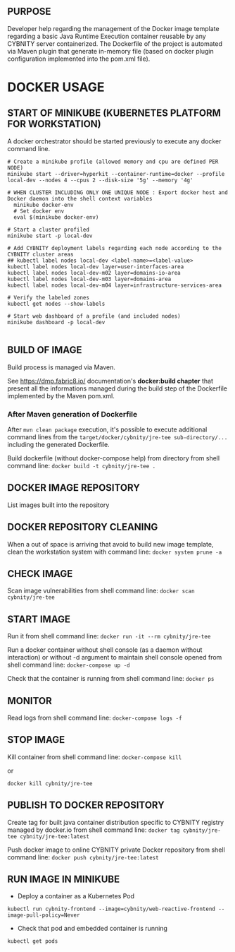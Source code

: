 ## PURPOSE
Developer help regarding the management of the Docker image template regarding a basic Java Runtime Execution container reusable by any CYBNITY server containerized.
The Dockerfile of the project is automated via Maven plugin that generate in-memory file (based on docker plugin configuration implemented into the pom.xml file).

# DOCKER USAGE
## START OF MINIKUBE (KUBERNETES PLATFORM FOR WORKSTATION)
A docker orchestrator should be started previously to execute any docker command line.

``` shell
# Create a minikube profile (allowed memory and cpu are defined PER NODE)
minikube start --driver=hyperkit --container-runtime=docker --profile local-dev --nodes 4 --cpus 2 --disk-size '5g' --memory '4g'

# WHEN CLUSTER INCLUDING ONLY ONE UNIQUE NODE : Export docker host and Docker daemon into the shell context variables
  minikube docker-env
  # Set docker env
  eval $(minikube docker-env)

# Start a cluster profiled
minikube start -p local-dev

# Add CYBNITY deployment labels regarding each node according to the CYBNITY cluster areas
## kubectl label nodes local-dev <label-name>=<label-value>
kubectl label nodes local-dev layer=user-interfaces-area
kubectl label nodes local-dev-m02 layer=domains-io-area
kubectl label nodes local-dev-m03 layer=domains-area
kubectl label nodes local-dev-m04 layer=infrastructure-services-area

# Verify the labeled zones
kubectl get nodes --show-labels

# Start web dashboard of a profile (and included nodes)
minikube dashboard -p local-dev


```

## BUILD OF IMAGE
Build process is managed via Maven.

See https://dmp.fabric8.io/ documentation's __docker:build chapter__ that present all the informations managed during the build step of the Dockerfile implemented by the Maven pom.xml.

### After Maven generation of Dockerfile
After `mvn clean package` execution, it's possible to execute additional command lines from the `target/docker/cybnity/jre-tee sub-directory/...` including the generated Dockerfile.

Build dockerfile (without docker-compose help) from directory from shell command line:
`docker build -t cybnity/jre-tee .`

## DOCKER IMAGE REPOSITORY
List images built into the repository

## DOCKER REPOSITORY CLEANING
When a out of space is arriving that avoid to build new image template, clean the workstation system with command line:
`docker system prune -a`

## CHECK IMAGE
Scan image vulnerabilities from shell command line:
`docker scan cybnity/jre-tee`

## START IMAGE
Run it from shell command line:
`docker run -it --rm cybnity/jre-tee`

Run a docker container without shell console (as a daemon without interaction) or without -d argument to maintain shell console opened from shell command line:
`docker-compose up -d`

Check that the container is running from shell command line:
`docker ps`

## MONITOR
Read logs from shell command line:
`docker-compose logs -f`

## STOP IMAGE
Kill container from shell command line:
`docker-compose kill`

or

`docker kill cybnity/jre-tee`

## PUBLISH TO DOCKER REPOSITORY
Create tag for built java container distribution specific to CYBNITY registry managed by docker.io from shell command line:
`docker tag cybnity/jre-tee cybnity/jre-tee:latest`

Push docker image to online CYBNITY private Docker repository from shell command line:
`docker push cybnity/jre-tee:latest`

## RUN IMAGE IN MINIKUBE

- Deploy a container as a Kubernetes Pod

``` shell
kubectl run cybnity-frontend --image=cybnity/web-reactive-frontend --image-pull-policy=Never
```

- Check that pod and embedded container is running

``` shell
kubectl get pods
```
